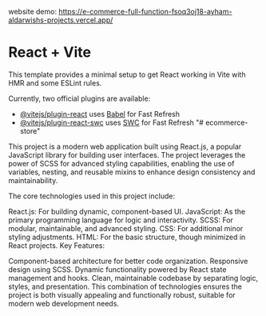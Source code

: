 website demo: https://e-commerce-full-function-fsoq3oj18-ayham-aldarwishs-projects.vercel.app/
# React + Vite

This template provides a minimal setup to get React working in Vite with HMR and some ESLint rules.

Currently, two official plugins are available:

- [@vitejs/plugin-react](https://github.com/vitejs/vite-plugin-react/blob/main/packages/plugin-react/README.md) uses [Babel](https://babeljs.io/) for Fast Refresh
- [@vitejs/plugin-react-swc](https://github.com/vitejs/vite-plugin-react-swc) uses [SWC](https://swc.rs/) for Fast Refresh
"# ecommerce-store" 

This project is a modern web application built using React.js, a popular JavaScript library for building user interfaces. The project leverages the power of SCSS for advanced styling capabilities, enabling the use of variables, nesting, and reusable mixins to enhance design consistency and maintainability.

The core technologies used in this project include:

React.js: For building dynamic, component-based UI.
JavaScript: As the primary programming language for logic and interactivity.
SCSS: For modular, maintainable, and advanced styling.
CSS: For additional minor styling adjustments.
HTML: For the basic structure, though minimized in React projects.
Key Features:

Component-based architecture for better code organization.
Responsive design using SCSS.
Dynamic functionality powered by React state management and hooks.
Clean, maintainable codebase by separating logic, styles, and presentation.
This combination of technologies ensures the project is both visually appealing and functionally robust, suitable for modern web development needs.
